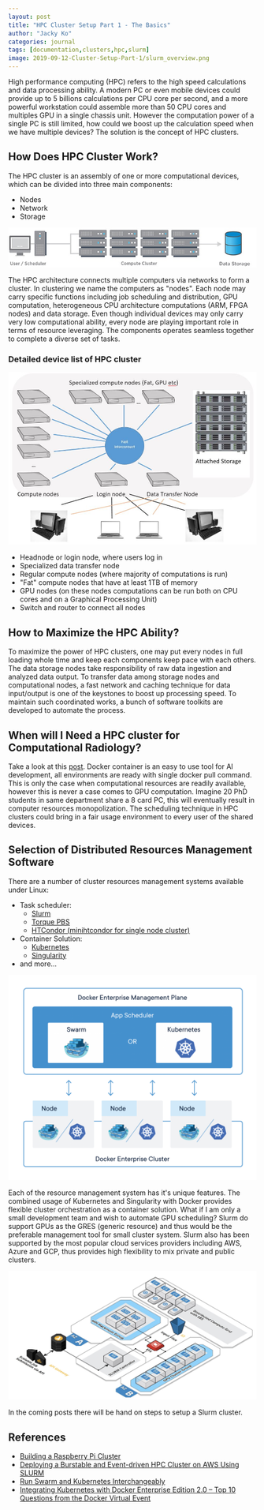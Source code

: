 ```yaml
---
layout: post
title: "HPC Cluster Setup Part 1 - The Basics"
author: "Jacky Ko"
categories: journal
tags: [documentation,clusters,hpc,slurm]
image: 2019-09-12-Cluster-Setup-Part-1/slurm_overview.png
---
```


High performance computing (HPC) refers to the high speed calculations and data processing ability. A modern PC or even mobile devices could provide up to 5 billions calculations per CPU core per second, and a more powerful workstation could assemble more than 50 CPU cores and multiples GPU in a single chassis unit. However the computation power of a single PC is still limited, how could we boost up the calculation speed when we have multiple devices? The solution is the concept of HPC clusters.

## How Does HPC Cluster Work?
The HPC cluster is an assembly of one or more computational devices, which can be divided into three main components:
- Nodes
- Network
- Storage

![alt text](../assets/img/2019-09-12-Cluster-Setup-Part-1/how-hpc-works.jpg "Main components of HPC cluster")

The HPC architecture connects multiple computers via networks to form a cluster. In clustering we name the computers as "nodes". Each node may carry specific functions including job scheduling and distribution, GPU computation, heterogeneous CPU architecture computations (ARM, FPGA nodes) and data storage. Even though individual devices may only carry very low computational ability, every node are playing important role in terms of resource leveraging. The components operates seamless together to complete a diverse set of tasks.

### Detailed device list of HPC cluster
![alt text](../assets/img/2019-09-12-Cluster-Setup-Part-1/HPCCluster.jpg "HPC cluster")
- Headnode or login node, where users log in
- Specialized data transfer node
- Regular compute nodes (where majority of computations is run)
- "Fat" compute nodes that have at least 1TB of memory
- GPU nodes (on these nodes computations can be run both on CPU cores and on a Graphical Processing Unit)
- Switch and router to connect all nodes

## How to Maximize the HPC Ability?
To maximize the power of HPC clusters, one may put every nodes in full loading whole time and keep each components keep pace with each others. The data storage nodes take responsibility of raw data ingestion and analyzed data output. To transfer data among storage nodes and computational nodes, a fast network and caching technique for data input/output is one of the keystones to boost up processing speed. To maintain such coordinated works, a bunch of software toolkits are developed to automate the process.

## When will I Need a HPC cluster for Computational Radiology?
Take a look at this [post](https://www.reddit.com/r/MachineLearning/comments/6xzv3h/d_which_gpu_scheduler_are_you_using_in_your/). Docker container is an easy to use tool for AI development, all environments are ready with single docker pull command. This is only the case when computational resources are readily available, however this is never a case comes to GPU computation. Imagine 20 PhD students in same department share a 8 card PC, this will eventually result in computer resources monopolization. The scheduling technique in HPC clusters could bring in a fair usage environment to every user of the shared devices.

## Selection of Distributed Resources Management Software
There are a number of cluster resources management systems available under Linux:
- Task scheduler:
	- [Slurm](https://slurm.schedmd.com/overview.html)
	- [Torque PBS](https://help.ubuntu.com/community/TorquePbsHowto)
	- [HTCondor (minihtcondor for single node cluster)](https://research.cs.wisc.edu/htcondor/)
- Container Solution:
	- [Kubernetes](https://kubernetes.io/)
	- [Singularity](https://singularity.lbl.gov/)
- and more...

![alt text](../assets/img/2019-09-12-Cluster-Setup-Part-1/swarm+kubernetes.png "Docker and Kubernetes")

Each of the resource management system has it's unique features. The combined usage of Kubernetes and Singularity with Docker provides flexible cluster orchestration as a container solution. What if I am only a small development team and wish to automate GPU scheduling? Slurm do support GPUs as the GRES (generic resource) and thus would be the preferable management tool for small cluster system. Slurm also has been supported by the most popular cloud services providers including AWS, Azure and GCP, thus provides high flexibility to mix private and public clusters.

![alt text](../assets/img/2019-09-12-Cluster-Setup-Part-1/pt2.jpg "Slurm support in AWS")

In the coming posts there will be hand on steps to setup a Slurm cluster.

## References
- [Building a Raspberry Pi Cluster](https://medium.com/@glmdev/building-a-raspberry-pi-cluster-784f0df9afbd)
- [Deploying a Burstable and Event-driven HPC Cluster on AWS Using SLURM](https://aws.amazon.com/blogs/compute/deploying-a-burstable-and-event-driven-hpc-cluster-on-aws-using-slurm-part-1/)
- [Run Swarm and Kubernetes Interchangeably](https://www.docker.com/products/orchestration)
- [Integrating Kubernetes with Docker Enterprise Edition 2.0 – Top 10 Questions from the Docker Virtual Event](https://blog.docker.com/2018/05/integrating-kubernetes-docker-enterprise-edition-2-0-top-10-questions-docker-virtual-event/)